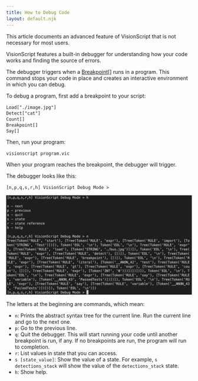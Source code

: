 ```yaml
---
title: How to Debug Code
layout: default.njk
---
```


<div class="callout">
    <p><i class="fas fa-info-circle"></i>This article documents an advanced feature of VisionScript that is not necessary for most users.</p>
</div>

VisionScript features a built-in debugger for understanding how your code works and finding the source of errors.

The debugger triggers when a [Breakpoint[]](/docs/breakpoint) runs in a program. This command stops your code in place and creates an interactive environment in which you can debug.

To debug a program, first add a breakpoint to your script:

```
Load["./image.jpg"]
Detect["cat"]
Count[]
Breakpoint[]
Say[]
```

Then, run your program:

```
visionscript program.vic
```

When your program reaches the breakpoint, the debugger will trigger.

The debugger looks like this:

```
[n,p,q,s,r,h] VisionScript Debug Mode >
```

![The VisionScript debugger](/assets/debug.png)

The letters at the beginning are commands, which mean:

- `n`: Prints the abstract syntax tree for the current line. Run the current line and go to the next one.
- `p`: Go to the previous line.
- `q`: Quit the debugger. This will start running your code until another breakpoint is run, if any. If no breakpoints are run, the program will run to completion.
- `r`: List values in state that you can access.
- `s [state_value]`: Show the value of a state. For example, `s detections_stack` will show the value of the `detections_stack` state.
- `h`: Show help.